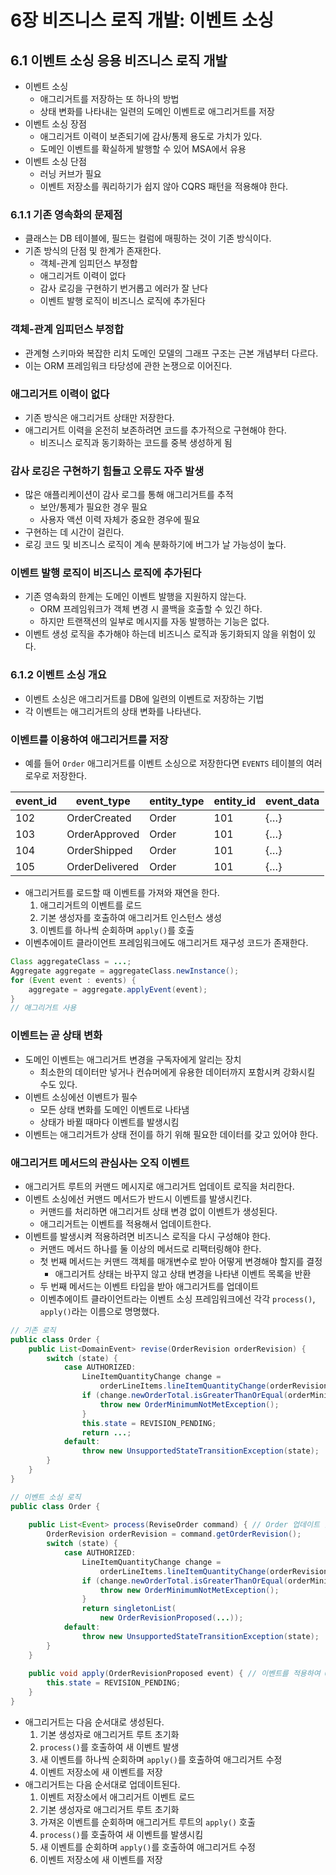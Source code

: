 # 6장 비즈니스 로직 개발: 이벤트 소싱

## 6.1 이벤트 소싱 응용 비즈니스 로직 개발

- 이벤트 소싱
    - 애그리거트를 저장하는 또 하나의 방법
    - 상태 변화를 나타내는 일련의 도메인 이벤트로 애그리거트를 저장
- 이벤트 소싱 장점
    - 애그리거트 이력이 보존되기에 감사/통제 용도로 가치가 있다.
    - 도메인 이벤트를 확실하게 발행할 수 있어 MSA에서 유용
- 이벤트 소싱 단점
    - 러닝 커브가 필요
    - 이벤트 저장소를 쿼리하기가 쉽지 않아 CQRS 패턴을 적용해야 한다.

### 6.1.1 기존 영속화의 문제점

- 클래스는 DB 테이블에, 필드는 컬럼에 매핑하는 것이 기존 방식이다.
- 기존 방식의 단점 및 한계가 존재한다.
    - 객체-관계 임피던스 부정합
    - 애그리거트 이력이 없다
    - 감사 로깅을 구현하기 번거롭고 에러가 잘 난다
    - 이벤트 발행 로직이 비즈니스 로직에 추가된다

### 객체-관계 임피던스 부정합

- 관계형 스키마와 복잡한 리치 도메인 모델의 그래프 구조는 근본 개념부터 다르다.
- 이는 ORM 프레임워크 타당성에 관한 논쟁으로 이어진다.

### 애그리거트 이력이 없다

- 기존 방식은 애그리거트 상태만 저장한다.
- 애그리거트 이력을 온전히 보존하려면 코드를 추가적으로 구현해야 한다.
    - 비즈니스 로직과 동기화하는 코드를 중복 생성하게 됨

### 감사 로깅은 구현하기 힘들고 오류도 자주 발생

- 많은 애플리케이션이 감사 로그를 통해 애그리거트를 추적
    - 보안/통제가 필요한 경우 필요
    - 사용자 액션 이력 자체가 중요한 경우에 필요
- 구현하는 데 시간이 걸린다.
- 로깅 코드 및 비즈니스 로직이 계속 분화하기에 버그가 날 가능성이 높다.

### 이벤트 발행 로직이 비즈니스 로직에 추가된다

- 기존 영속화의 한계는 도메인 이벤트 발행을 지원하지 않는다.
    - ORM 프레임워크가 객체 변경 시 콜백을 호출할 수 있긴 하다.
    - 하지만 트랜잭션의 일부로 메시지를 자동 발행하는 기능은 없다.
- 이벤트 생성 로직을 추가해야 하는데 비즈니스 로직과 동기화되지 않을 위험이 있다.

### 6.1.2 이벤트 소싱 개요

- 이벤트 소싱은 애그리거트를 DB에 일련의 이벤트로 저장하는 기법
- 각 이벤트는 애그리거트의 상태 변화를 나타낸다.

### 이벤트를 이용하여 애그리거트를 저장

- 예를 들어 `Order` 애그리거트를 이벤트 소싱으로 저장한다면 `EVENTS` 테이블의 여러 로우로 저장한다.

| event_id | event_type | entity_type | entity_id | event_data |
| --- | --- | --- | --- | --- |
| 102 | OrderCreated | Order | 101 | {…} |
| 103 | OrderApproved | Order | 101 | {…} |
| 104 | OrderShipped | Order | 101 | {…} |
| 105 | OrderDelivered | Order | 101 | {…} |

- 애그리거트를 로드할 때 이벤트를 가져와 재연을 한다.
    1. 애그리거트의 이벤트를 로드
    2. 기본 생성자를 호출하여 애그리거트 인스턴스 생성
    3. 이벤트를 하나씩 순회하며 `apply()`를 호출
- 이벤추에이트 클라이언트 프레임워크에도 애그리거트 재구성 코드가 존재한다.

```java
Class aggregateClass = ...;
Aggregate aggregate = aggregateClass.newInstance();
for (Event event : events) {
    aggregate = aggregate.applyEvent(event);
}
// 애그리거트 사용
```

### 이벤트는 곧 상태 변화

- 도메인 이벤트는 애그리거트 변경을 구독자에게 알리는 장치
    - 최소한의 데이터만 넣거나 컨슈머에게 유용한 데이터까지 포함시켜 강화시킬 수도 있다.
- 이벤트 소싱에선 이벤트가 필수
    - 모든 상태 변화를 도메인 이벤트로 나타냄
    - 상태가 바뀔 때마다 이벤트를 발생시킴
- 이벤트는 애그리거트가 상태 전이를 하기 위해 필요한 데이터를 갖고 있어야 한다.

### 애그리거트 메서드의 관심사는 오직 이벤트

- 애그리거트 루트의 커맨드 메시지로 애그리거트 업데이트 로직을 처리한다.
- 이벤트 소싱에선 커맨드 메서드가 반드시 이벤트를 발생시킨다.
    - 커맨드를 처리하면 애그리거트 상태 변경 없이 이벤트가 생성된다.
    - 애그리거트는 이벤트를 적용해서 업데이트한다.
- 이벤트를 발생시켜 적용하려면 비즈니스 로직을 다시 구성해야 한다.
    - 커맨드 메서드 하나를 둘 이상의 메서드로 리팩터링해야 한다.
    - 첫 번째 메서드는 커맨드 객체를 매개변수로 받아 어떻게 변경해야 할지를 결정
        - 애그리거트 상태는 바꾸지 않고 상태 변경을 나타낸 이벤트 목록을 반환
    - 두 번째 메서드는 이벤트 타입을 받아 애그리거트를 업데이트
    - 이벤추에이트 클라이언트라는 이벤트 소싱 프레임워크에선 각각 `process()`, `apply()`라는 이름으로 명명했다.

```java
// 기존 로직
public class Order {
    public List<DomainEvent> revise(OrderRevision orderRevision) {
        switch (state) {
            case AUTHORIZED:
                LineItemQuantityChange change = 
                    orderLineItems.lineItemQuantityChange(orderRevision);
                if (change.newOrderTotal.isGreaterThanOrEqual(orderMinimum) {
                    throw new OrderMinimumNotMetException();
                }
                this.state = REVISION_PENDING;
                return ...;
            default:
                throw new UnsupportedStateTransitionException(state);
        }
    }
}

// 이벤트 소싱 로직
public class Order {
    
    public List<Event> process(ReviseOrder command) { // Order 업데이트 없이 이벤트 반환
        OrderRevision orderRevision = command.getOrderRevision();
        switch (state) {
            case AUTHORIZED:
                LineItemQuantityChange change = 
                    orderLineItems.lineItemQuantityChange(orderRevision);
                if (change.newOrderTotal.isGreaterThanOrEqual(orderMinimum) {
                    throw new OrderMinimumNotMetException();
                }
                return singletonList(
                    new OrderRevisionProposed(...));
            default:
                throw new UnsupportedStateTransitionException(state);
        }        
    }
    
    public void apply(OrderRevisionProposed event) { // 이벤트를 적용하여 Order 업데이트
        this.state = REVISION_PENDING;
    }
}
```

- 애그리거트는 다음 순서대로 생성된다.
    1. 기본 생성자로 애그리거트 루트 초기화
    2. `process()`를 호출하여 새 이벤트 발생
    3. 새 이벤트를 하나씩 순회하며 `apply()`를 호출하여 애그리거트 수정
    4. 이벤트 저장소에 새 이벤트를 저장
- 애그리거트는 다음 순서대로 업데이트된다.
    1. 이벤트 저장소에서 애그리거트 이벤트 로드
    2. 기본 생성자로 애그리거트 루트 초기화
    3. 가져온 이벤트를 순회하며 애그리거트 루트의 `apply()` 호출
    4. `process()`를 호출하여 새 이벤트를 발생시킴
    5. 새 이벤트를 순회하며 `apply()`를 호출하여 애그리거트 수정
    6. 이벤트 저장소에 새 이벤트를 저장
